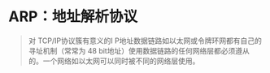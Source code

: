 # ARP：地址解析协议
> 对 TCP/IP协议簇有意义的I P地址数据链路如以太网或令牌环网都有自己的寻址机制（常常为 48 bit地址）使用数据链路的任何网络层都必须遵从
的。一个网络如以太网可以同时被不同的网络层使用。
